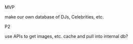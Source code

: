 MVP

make our own database of DJs, Celebrities, etc.

P2

use APIs to get images, etc. cache and pull into internal db?

